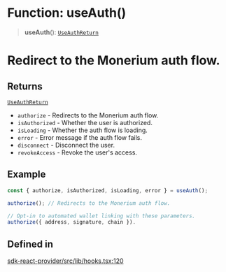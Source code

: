 # Function: useAuth()

> **useAuth**(): [`UseAuthReturn`](/docs/packages/sdk-react-provider/type-aliases/UseAuthReturn.md)

# Redirect to the Monerium auth flow.

## Returns

[`UseAuthReturn`](/docs/packages/sdk-react-provider/type-aliases/UseAuthReturn.md)

- `authorize`  - Redirects to the Monerium auth flow.
- `isAuthorized` - Whether the user is authorized.
- `isLoading` - Whether the auth flow is loading.
- `error` - Error message if the auth flow fails.
- `disconnect` - Disconnect the user.
- `revokeAccess` - Revoke the user's access.

## Example

```ts
const { authorize, isAuthorized, isLoading, error } = useAuth();

authorize(); // Redirects to the Monerium auth flow.

// Opt-in to automated wallet linking with these parameters.
authorize({ address, signature, chain }).
```

## Defined in

[sdk-react-provider/src/lib/hooks.tsx:120](https://github.com/monerium/js-monorepo/blob/main/packages/sdk-react-provider/src/lib/hooks.tsx#L120)
